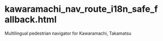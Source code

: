 # kawaramachi_nav_route_i18n_safe_fallback.html
Multilingual pedestrian navigator for Kawaramachi, Takamatsu
